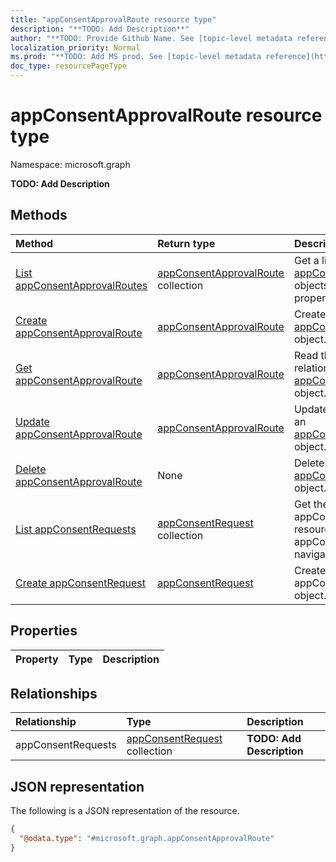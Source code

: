 ```yaml
---
title: "appConsentApprovalRoute resource type"
description: "**TODO: Add Description**"
author: "**TODO: Provide Github Name. See [topic-level metadata reference](https://msgo.azurewebsites.net/add/document/guidelines/metadata.html#topic-level-metadata)**"
localization_priority: Normal
ms.prod: "**TODO: Add MS prod. See [topic-level metadata reference](https://msgo.azurewebsites.net/add/document/guidelines/metadata.html#topic-level-metadata)**"
doc_type: resourcePageType
---
```


# appConsentApprovalRoute resource type

Namespace: microsoft.graph



**TODO: Add Description**

## Methods
|Method|Return type|Description|
|:---|:---|:---|
|[List appConsentApprovalRoutes](../api/appconsentapprovalroute-list.md)|[appConsentApprovalRoute](../resources/appconsentapprovalroute.md) collection|Get a list of the [appConsentApprovalRoute](../resources/appconsentapprovalroute.md) objects and their properties.|
|[Create appConsentApprovalRoute](../api/appconsentapprovalroute-create.md)|[appConsentApprovalRoute](../resources/appconsentapprovalroute.md)|Create a new [appConsentApprovalRoute](../resources/appconsentapprovalroute.md) object.|
|[Get appConsentApprovalRoute](../api/appconsentapprovalroute-get.md)|[appConsentApprovalRoute](../resources/appconsentapprovalroute.md)|Read the properties and relationships of an [appConsentApprovalRoute](../resources/appconsentapprovalroute.md) object.|
|[Update appConsentApprovalRoute](../api/appconsentapprovalroute-update.md)|[appConsentApprovalRoute](../resources/appconsentapprovalroute.md)|Update the properties of an [appConsentApprovalRoute](../resources/appconsentapprovalroute.md) object.|
|[Delete appConsentApprovalRoute](../api/appconsentapprovalroute-delete.md)|None|Deletes an [appConsentApprovalRoute](../resources/appconsentapprovalroute.md) object.|
|[List appConsentRequests](../api/appconsentapprovalroute-list-appconsentrequests.md)|[appConsentRequest](../resources/appconsentrequest.md) collection|Get the appConsentRequest resources from the appConsentRequests navigation property.|
|[Create appConsentRequest](../api/appconsentapprovalroute-post-appconsentrequests.md)|[appConsentRequest](../resources/appconsentrequest.md)|Create a new appConsentRequest object.|

## Properties
|Property|Type|Description|
|:---|:---|:---|

## Relationships
|Relationship|Type|Description|
|:---|:---|:---|
|appConsentRequests|[appConsentRequest](../resources/appconsentrequest.md) collection|**TODO: Add Description**|

## JSON representation
The following is a JSON representation of the resource.
<!-- {
  "blockType": "resource",
  "keyProperty": "id",
  "@odata.type": "microsoft.graph.appConsentApprovalRoute",
  "openType": false
}
-->
``` json
{
  "@odata.type": "#microsoft.graph.appConsentApprovalRoute"
}
```

